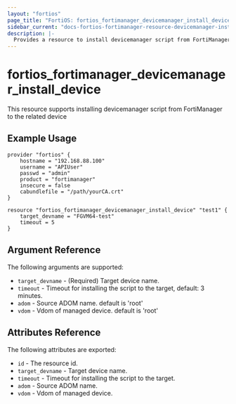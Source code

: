 ```yaml
---
layout: "fortios"
page_title: "FortiOS: fortios_fortimanager_devicemanager_install_device"
sidebar_current: "docs-fortios-fortimanager-resource-devicemanager-install-device"
description: |-
  Provides a resource to install devicemanager script from FortiManager to the related device
---
```


# fortios_fortimanager_devicemanager_install_device
This resource supports installing devicemanager script from FortiManager to the related device

## Example Usage
```hcl
provider "fortios" {
	hostname = "192.168.88.100"
	username = "APIUser"
	passwd = "admin"
	product = "fortimanager"
	insecure = false
	cabundlefile = "/path/yourCA.crt"
}

resource "fortios_fortimanager_devicemanager_install_device" "test1" {
	target_devname = "FGVM64-test"
	timeout = 5
}
```

## Argument Reference
The following arguments are supported:

* `target_devname` - (Required) Target device name.
* `timeout` - Timeout for installing the script to the target, default: 3 minutes.
* `adom` - Source ADOM name. default is 'root'
* `vdom` - Vdom of managed device. default is 'root'

## Attributes Reference
The following attributes are exported:

* `id` - The resource id.
* `target_devname` - Target device name.
* `timeout` - Timeout for installing the script to the target.
* `adom` - Source ADOM name.
* `vdom` - Vdom of managed device.
